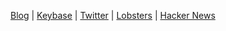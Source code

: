 [Blog](https://world.hey.com/dick) | [Keybase](https://keybase.io/d3d1rty) | [Twitter](https://twitter.com/d3d1rty) | [Lobsters](https://lobste.rs/u/d3d1rty) | [Hacker News](https://news.ycombinator.com/user?id=d3d1rty)
